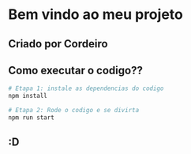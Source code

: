 # Bem vindo ao meu projeto

## Criado por Cordeiro

## Como executar o codigo??

```sh
# Etapa 1: instale as dependencias do codigo
npm install

# Etapa 2: Rode o codigo e se divirta
npm run start


```

## :D
